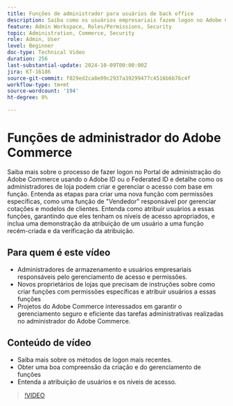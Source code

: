 ```yaml
---
title: Funções de administrador para usuários de back office
description: Saiba como os usuários empresariais fazem logon no Adobe Commerce Admin Portal e como os administradores de loja criam e gerenciam o acesso com base em funções ao Admin Portal.
feature: Admin Workspace, Roles/Permissions, Security
topic: Administration, Commerce, Security
role: Admin, User
level: Beginner
doc-type: Technical Video
duration: 256
last-substantial-update: 2024-10-09T00:00:00Z
jira: KT-16186
source-git-commit: f029ed2ca8e09c2937a39299477c4516b6b76c4f
workflow-type: tm+mt
source-wordcount: '194'
ht-degree: 0%

---
```



# Funções de administrador do Adobe Commerce

Saiba mais sobre o processo de fazer logon no Portal de administração do Adobe Commerce usando o Adobe ID ou o Federated ID e detalhe como os administradores de loja podem criar e gerenciar o acesso com base em função. Entenda as etapas para criar uma nova função com permissões específicas, como uma função de &quot;Vendedor&quot; responsável por gerenciar cotações e modelos de clientes. Entenda como atribuir usuários a essas funções, garantindo que eles tenham os níveis de acesso apropriados, e inclua uma demonstração da atribuição de um usuário a uma função recém-criada e da verificação da atribuição.

## Para quem é este vídeo

- Administradores de armazenamento e usuários empresariais responsáveis pelo gerenciamento de acesso e permissões.
- Novos proprietários de lojas que precisam de instruções sobre como criar funções com permissões específicas e atribuir usuários a essas funções
- Projetos do Adobe Commerce interessados em garantir o gerenciamento seguro e eficiente das tarefas administrativas realizadas no administrador do Adobe Commerce.

## Conteúdo de vídeo

- Saiba mais sobre os métodos de logon mais recentes.
- Obter uma boa compreensão da criação e do gerenciamento de funções
- Entenda a atribuição de usuários e os níveis de acesso. &#x200B;

>[!VIDEO](https://video.tv.adobe.com/v/3433518?learn=on&captions=por_br)
